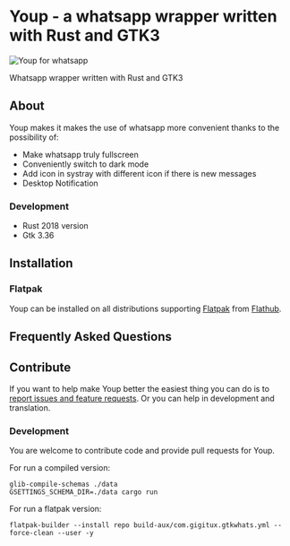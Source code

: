 # Youp - a whatsapp wrapper written with Rust and GTK3

![Youp for whatsapp](https://raw.githubusercontent.com/gigitux/youpforwhatsapp/master/youp.gif)

Whatsapp wrapper written with Rust and GTK3

## About

Youp makes it makes the use of whatsapp more convenient thanks to the possibility of:

- Make whatsapp truly fullscreen
- Conveniently switch to dark mode
- Add icon in systray with different icon if there is new messages
- Desktop Notification

### Development

- Rust 2018 version
- Gtk 3.36

## Installation

### Flatpak

Youp can be installed on all distributions supporting [Flatpak](http://flatpak.org/) from [Flathub](https://flathub.org/apps/details/com.gigitux.youp).

## Frequently Asked Questions

## Contribute

If you want to help make Youp better the easiest thing you can do is to
[report issues and feature requests](https://github.com/gigitux/youpforwhatsapp/issues).
Or you can help in development and translation.

### Development

You are welcome to contribute code and provide pull requests for Youp.

For run a compiled version:

```
glib-compile-schemas ./data
GSETTINGS_SCHEMA_DIR=./data cargo run
```

For run a flatpak version:

```
flatpak-builder --install repo build-aux/com.gigitux.gtkwhats.yml --force-clean --user -y
```

